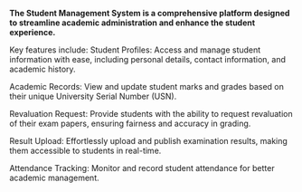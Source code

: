 **The Student Management System is a comprehensive platform designed to streamline academic administration and enhance the student experience.**

Key features include:
Student Profiles: Access and manage student information with ease, including personal details, contact information, and academic history.

Academic Records: View and update student marks and grades based on their unique University Serial Number (USN).

Revaluation Request: Provide students with the ability to request revaluation of their exam papers, ensuring fairness and accuracy in grading.

Result Upload: Effortlessly upload and publish examination results, making them accessible to students in real-time.

Attendance Tracking: Monitor and record student attendance for better academic management.
